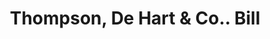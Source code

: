 ---
doi: 10.7916/D8252WCT
date_other: '1880'
date_other_textual: 1880-1889
form: printed ephemera
genre:
- Invoices
name:
- Thompson, De Hart & Co.
object_in_context_url: https://biggert.cul.columbia.edu/items/view/ave_biggert_01348
subject_hierarchical_geographic:
- Portland, Oregon, United States
subject_name:
- Thompson, De Hart & Co.
title: Thompson, De Hart & Co.. Bill
sort_title: Thompson, De Hart & Co.. Bill
call_number: ave_biggert_01348
coordinates:
- 45.519999999999996,-122.68194444444445
pid: ave_biggert_01348
identifiers: ave_biggert_01348
canvas_id: ldpd:396610
permalink: "/items/ave_biggert_01348/"
layout: iiif-image-page
---
